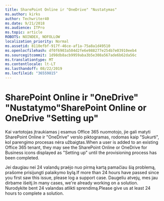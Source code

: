 ```yaml
---
title: SharePoint Online ir "OneDrive" "Nustatymas"
ms.author: kirks
author: Techwriter40
ms.date: 9/21/2018
ms.audience: ITPro
ms.topic: article
ROBOTS: NOINDEX, NOFOLLOW
localization_priority: Normal
ms.assetid: 8110efbf-917f-46ce-af1a-75a8a1d49510
ms.openlocfilehash: df0f6903a504d2fe6e988277e254b7e03910eeb4
ms.sourcegitcommit: 1d98db8acb9959aba3b5e308a567ade6b62da56c
ms.translationtype: MT
ms.contentlocale: lt-LT
ms.lasthandoff: 08/22/2019
ms.locfileid: "36559815"
---
```

# <a name="sharepoint-online-or-onedrive-setting-up"></a><span data-ttu-id="f1d6d-102">SharePoint Online ir "OneDrive" "Nustatymo"</span><span class="sxs-lookup"><span data-stu-id="f1d6d-102">SharePoint Online or OneDrive "Setting up"</span></span>

<span data-ttu-id="f1d6d-103">Kai vartotojas įtraukiamas į esamus Office 365 nuomotojo, jie gali matyti SharePoint Online ir "OneDrive" verslo piktogramas, rodomas kaip "Sukurti", kol parengimo procesas nėra užbaigtas.</span><span class="sxs-lookup"><span data-stu-id="f1d6d-103">When a user is added to an existing Office 365 tenant, they may see the SharePoint Online or OneDrive for Business icons displayed as "Setting up" until the provisioning process has been completed.</span></span>
  
<span data-ttu-id="f1d6d-104">Jei daugiau nei 24 valandų praėjo nuo pirmą kartą pamačiau šią problemą, prašome prisijungti palaikymo bylą.</span><span class="sxs-lookup"><span data-stu-id="f1d6d-104">If more than 24 hours have passed since you first saw this issue, please log a support case.</span></span> <span data-ttu-id="f1d6d-105">Daugeliu atvejų, mes jau dirbame išeitį.</span><span class="sxs-lookup"><span data-stu-id="f1d6d-105">In many cases, we're already working on a solution.</span></span> <span data-ttu-id="f1d6d-106">Nurodykite bent 24 valandas atlikti sprendimą.</span><span class="sxs-lookup"><span data-stu-id="f1d6d-106">Please give us at least 24 hours to complete a solution.</span></span>
  

